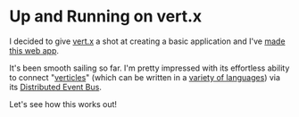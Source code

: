 Up and Running on vert.x
========================

I decided to give [vert.x](http://vertx.io/) a shot at creating a basic application and I've
[made this web app](https://github.com/tazsingh/tazsingh.com).

It's been smooth sailing so far.
I'm pretty impressed with its effortless ability to connect
"[verticles](http://vertx.io/manual.html#concepts-in-vertx)" (which can be written in a
[variety of languages](http://vertx.io/examples.html)) via its
[Distributed Event Bus](http://vertx.io/core_manual_js.html#the-event-bus).

Let's see how this works out!

